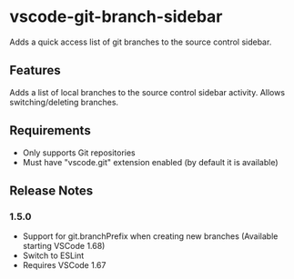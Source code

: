 # vscode-git-branch-sidebar

Adds a quick access list of git branches to the source control sidebar.

## Features

Adds a list of local branches to the source control sidebar activity. Allows switching/deleting branches.

## Requirements

* Only supports Git repositories
* Must have "vscode.git" extension enabled (by default it is available)

## Release Notes

### 1.5.0

* Support for git.branchPrefix when creating new branches (Available starting VSCode 1.68)
* Switch to ESLint
* Requires VSCode 1.67

